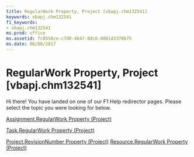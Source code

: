 ```yaml
---
title: RegularWork Property, Project [vbapj.chm132541]
keywords: vbapj.chm132541
f1_keywords:
- vbapj.chm132541
ms.prod: office
ms.assetid: fc8558ce-c7d0-4647-8dc6-8081d3370b75
ms.date: 06/08/2017
---
```



# RegularWork Property, Project [vbapj.chm132541]

Hi there! You have landed on one of our F1 Help redirector pages. Please select the topic you were looking for below.

[Assignment.RegularWork Property (Project)](http://msdn.microsoft.com/library/af65d263-f5e2-158d-bfe0-99062ea1b53c%28Office.15%29.aspx)

[Task.RegularWork Property (Project)](http://msdn.microsoft.com/library/1a8de95a-7865-16be-f75a-a995ea8d71f1%28Office.15%29.aspx)

[Project.RevisionNumber Property (Project)](http://msdn.microsoft.com/library/1093ffd7-da1c-30d5-03af-d43a49554831%28Office.15%29.aspx)
[Resource.RegularWork Property (Project)](http://msdn.microsoft.com/library/6be918d8-b1ac-cc5a-22cd-dc3b13ff929c%28Office.15%29.aspx)

